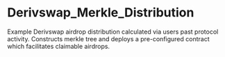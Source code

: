# Derivswap_Merkle_Distribution
 Example Derivswap airdrop distribution calculated via users past protocol activity. Constructs merkle tree and deploys a pre-configured contract which facilitates claimable airdrops.
